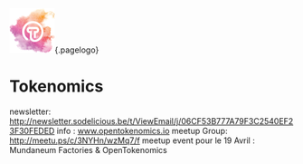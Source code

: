 ![Logoot](/uploads/logoot.png "Logoot"){.pagelogo}
<!-- TITLE: OpenTokenomics -->
<!-- SUBTITLE: welcome to the OpenTokenomics wiki main page -->



# Tokenomics
newsletter: http://newsletter.sodelicious.be/t/ViewEmail/j/06CF53B777A79F3C2540EF23F30FEDED 
info : www.opentokenomics.io 
meetup Group:  http://meetu.ps/c/3NYHn/wzMq7/f
meetup event pour le 19 Avril :   Mundaneum Factories & OpenTokenomics 